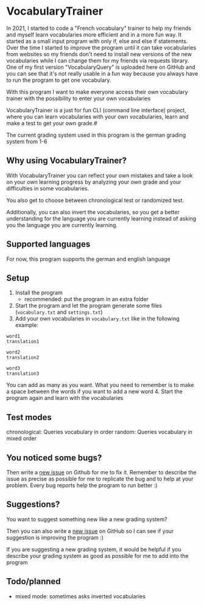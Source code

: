 # VocabularyTrainer
In 2021, I started to code a "French vocabulary" trainer to help my friends and myself learn vocabularies more 
efficient and in a more fun way. It started as a small input program with only if, else and else if statements. 
Over the time I started to improve the program until it can take vocabularies from websites so my friends don't need to 
install new versions of the new vocabularies while I can change them for my friends via requests library. 
One of my first version "VocabularyQuery" is uploaded here on GitHub and you can see that it's not really usable in a fun way
because you always have to run the program to get one vocabulary.


With this program I want to make everyone access their own vocabulary trainer with the possibility to enter your own vocabularies 

VocabularyTrainer is a just for fun CLI (command line interface) project, where you can learn vocabularies with your own vocabularies, learn and make a test to get your own grade.#

The current grading system used in this program is the german grading system from 1-6

## Why using VocabularyTrainer?
With VocabularyTrainer you can reflect your own mistakes and take a look on your own learning progress by analyzing your own grade and your difficulties in some vocabularies.

You also get to choose between chronological test or randomized test. 

Additionally, you can also invert the vocabularies, so you get a better understanding for the language you are currently learning
instead of asking you the language you are currently learning.

## Supported languages
For now, this program supports the german and english language

## Setup
1. Install the program
    - recommended: put the program in an extra folder
2. Start the program and let the program generate some files (`vocabulary.txt` and `settings.txt`)
3. Add your own vocabularies in `vocabulary.txt` like in the following example:
```
word1
translation1

word2
translation2

word3
translation3
```
You can add as many as you want. What you need to remember is to make a space between the words if you want to add a new word
4. Start the program again and learn with the vocabularies


## Test modes
chronological: Queries vocabulary in order
random: Queries vocabulary in mixed order


## You noticed some bugs?
Then write a [new issue](https://github.com/DramaLvl1/VocabularyTrainer/issues) on Github for me to fix it. Remember to describe the issue as precise as possible for me to replicate the bug and to help at your problem.
Every bug reports help the program to run better :)

## Suggestions?
You want to suggest something new like a new grading system?

Then you can also write a [new issue](https://github.com/DramaLvl1/VocabularyTrainer/issues) on GitHub so I can see if 
your suggestion is improving the program :)

If you are suggesting a new grading system, it would be helpful if you describe your grading system as good as possible for me to add into the program


## Todo/planned
- mixed mode: sometimes asks inverted vocabularies 
